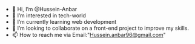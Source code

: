 - 👋 Hi, I’m @Hussein-Anbar
- 👀 I’m interested in tech-world
- 🌱 I’m currently learning web development
- 💞️ I’m looking to collaborate on a front-end project to improve my skills.
- 📫 How to reach me via Email:"Hussein.anbar96@gmail.com"

<!---
Hussein-Anbar/Hussein-Anbar is a ✨ special ✨ repository because its `README.md` (this file) appears on your GitHub profile.
You can click the Preview link to take a look at your changes.
--->

